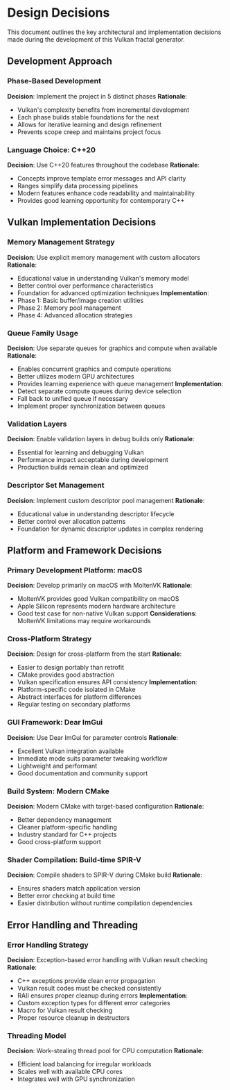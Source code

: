 # Design Decisions

This document outlines the key architectural and implementation decisions made during the development of this Vulkan fractal generator.

## Development Approach

### Phase-Based Development
**Decision**: Implement the project in 5 distinct phases
**Rationale**: 
- Vulkan's complexity benefits from incremental development
- Each phase builds stable foundations for the next
- Allows for iterative learning and design refinement
- Prevents scope creep and maintains project focus

### Language Choice: C++20
**Decision**: Use C++20 features throughout the codebase
**Rationale**:
- Concepts improve template error messages and API clarity
- Ranges simplify data processing pipelines
- Modern features enhance code readability and maintainability
- Provides good learning opportunity for contemporary C++

## Vulkan Implementation Decisions

### Memory Management Strategy
**Decision**: Use explicit memory management with custom allocators
**Rationale**:
- Educational value in understanding Vulkan's memory model
- Better control over performance characteristics
- Foundation for advanced optimization techniques
**Implementation**: 
- Phase 1: Basic buffer/image creation utilities
- Phase 2: Memory pool management
- Phase 4: Advanced allocation strategies

### Queue Family Usage
**Decision**: Use separate queues for graphics and compute when available
**Rationale**:
- Enables concurrent graphics and compute operations
- Better utilizes modern GPU architectures
- Provides learning experience with queue management
**Implementation**:
- Detect separate compute queues during device selection
- Fall back to unified queue if necessary
- Implement proper synchronization between queues

### Validation Layers
**Decision**: Enable validation layers in debug builds only
**Rationale**:
- Essential for learning and debugging Vulkan
- Performance impact acceptable during development
- Production builds remain clean and optimized

### Descriptor Set Management
**Decision**: Implement custom descriptor pool management
**Rationale**:
- Educational value in understanding descriptor lifecycle
- Better control over allocation patterns
- Foundation for dynamic descriptor updates in complex rendering

## Platform and Framework Decisions

### Primary Development Platform: macOS
**Decision**: Develop primarily on macOS with MoltenVK
**Rationale**:
- MoltenVK provides good Vulkan compatibility on macOS
- Apple Silicon represents modern hardware architecture
- Good test case for non-native Vulkan support
**Considerations**: MoltenVK limitations may require workarounds

### Cross-Platform Strategy
**Decision**: Design for cross-platform from the start
**Rationale**:
- Easier to design portably than retrofit
- CMake provides good abstraction
- Vulkan specification ensures API consistency
**Implementation**:
- Platform-specific code isolated in CMake
- Abstract interfaces for platform differences
- Regular testing on secondary platforms

### GUI Framework: Dear ImGui
**Decision**: Use Dear ImGui for parameter controls
**Rationale**:
- Excellent Vulkan integration available
- Immediate mode suits parameter tweaking workflow
- Lightweight and performant
- Good documentation and community support

### Build System: Modern CMake
**Decision**: Modern CMake with target-based configuration
**Rationale**:
- Better dependency management
- Cleaner platform-specific handling
- Industry standard for C++ projects
- Good cross-platform support

### Shader Compilation: Build-time SPIR-V
**Decision**: Compile shaders to SPIR-V during CMake build
**Rationale**:
- Ensures shaders match application version
- Better error checking at build time
- Easier distribution without runtime compilation dependencies

## Error Handling and Threading

### Error Handling Strategy
**Decision**: Exception-based error handling with Vulkan result checking
**Rationale**:
- C++ exceptions provide clean error propagation
- Vulkan result codes must be checked consistently
- RAII ensures proper cleanup during errors
**Implementation**:
- Custom exception types for different error categories
- Macro for Vulkan result checking
- Proper resource cleanup in destructors

### Threading Model
**Decision**: Work-stealing thread pool for CPU computation
**Rationale**:
- Efficient load balancing for irregular workloads
- Scales well with available CPU cores
- Integrates well with GPU synchronization
